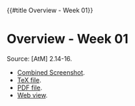 {{#title Overview - Week 01}}

# Overview - Week 01

Source: [AtM] 2.14-16.

* [Combined Screenshot](https://zebraalgebra.github.io/AlgebraCourseWebsite/files/png/01.png).
* [TeX file](https://zebraalgebra.github.io/AlgebraCourseWebsite/files/tex/01.tex).
* [PDF file](https://zebraalgebra.github.io/AlgebraCourseWebsite/files/pdf/01.pdf).
* [Web view](./qtns.md).